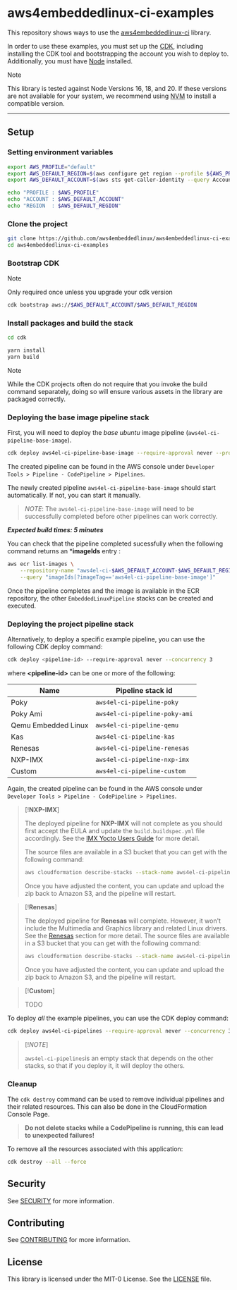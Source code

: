 # aws4embeddedlinux-ci-examples

This repository shows ways to use the [aws4embeddedlinux-ci](https://github.com/aws4embeddedlinux/aws4embeddedlinux-ci.git) library.

In order to use these examples, you must set up the [CDK](https://docs.aws.amazon.com/cdk/v2/guide/getting_started.html), including
installing the CDK tool and bootstrapping the account you wish to deploy to. Additionally, you must have [Node](https://nodejs.org/en/) installed.

> [!NOTE]
> This library is tested against Node Versions 16, 18, and 20. If these versions are not available for your system, we recommend
> using [NVM](https://github.com/nvm-sh/nvm) to install a compatible version.

---

## Setup

### Setting environment variables

```bash
export AWS_PROFILE="default"
export AWS_DEFAULT_REGION=$(aws configure get region --profile ${AWS_PROFILE})
export AWS_DEFAULT_ACCOUNT=$(aws sts get-caller-identity --query Account --output text --profile ${AWS_PROFILE})

echo "PROFILE : $AWS_PROFILE"
echo "ACCOUNT : $AWS_DEFAULT_ACCOUNT"
echo "REGION  : $AWS_DEFAULT_REGION"
```

### Clone the project

```bash
git clone https://github.com/aws4embeddedlinux/aws4embeddedlinux-ci-examples.git
cd aws4embeddedlinux-ci-examples
```

### Bootstrap CDK

> [!NOTE]
> Only required once unless you upgrade your cdk version

```bash
cdk bootstrap aws://$AWS_DEFAULT_ACCOUNT/$AWS_DEFAULT_REGION
```

### Install packages and build the stack

```bash
cd cdk

yarn install
yarn build
```

> [!NOTE]
>
> While the CDK projects often do not require that you invoke the build command separately, doing so will ensure various assets in the library are packaged correctly.

### Deploying the base image pipeline stack

First, you will need to deploy the *base ubuntu* image pipeline (`aws4el-ci-pipeline-base-image`).

```bash
cdk deploy aws4el-ci-pipeline-base-image --require-approval never --progress bar
```

The created pipeline can be found in the AWS console under `Developer Tools > Pipeline - CodePipeline > Pipelines`. 

The newly created pipeline `aws4el-ci-pipeline-base-image` should start automatically. If not, you can start it manually.

> _NOTE_:
> The `aws4el-ci-pipeline-base-image` will need to be successfully completed before other pipelines can work correctly. 

**_Expected build times: 5 minutes_**

You can check that the pipeline completed sucessfully when the following command returns an ***imageIds** entry :

```bash
aws ecr list-images \
    --repository-name "aws4el-ci-$AWS_DEFAULT_ACCOUNT-$AWS_DEFAULT_REGION-repo" \
    --query "imageIds[?imageTag=='aws4el-ci-pipeline-base-image']"
```

Once the pipeline completes and the image is available in the ECR repository, the other `EmbeddedLinuxPipeline` stacks can be created and executed.

### Deploying the project pipeline stack

Alternatively, to deploy a specific example pipeline, you can use the following CDK deploy command:

```bash
cdk deploy <pipeline-id> --require-approval never --concurrency 3
```

where **\<pipeline-id\>** can be one or more of the following: 

| Name                | Pipeline stack id             |
|---------------------|-------------------------------|
| Poky                | `aws4el-ci-pipeline-poky`     |
| Poky Ami            | `aws4el-ci-pipeline-poky-ami` |
| Qemu Embedded Linux | `aws4el-ci-pipeline-qemu`     |
| Kas                 | `aws4el-ci-pipeline-kas`      |
| Renesas             | `aws4el-ci-pipeline-renesas`  |
| NXP-IMX             | `aws4el-ci-pipeline-nxp-imx`  |
| Custom              | `aws4el-ci-pipeline-custom`   |

Again, the created pipeline can be found in the AWS console under `Developer Tools > Pipeline - CodePipeline > Pipelines`. 

> [!**NXP-IMX**] 
> 
> The deployed pipeline for **NXP-IMX** will not complete as you should first accept the EULA and update the `build.buildspec.yml` file accordingly. See the [IMX Yocto Users Guide](https://www.nxp.com/docs/en/user-guide/IMX_YOCTO_PROJECT_USERS_GUIDE.pdf) for more detail.
>
> The source files are available in a S3 bucket that you can get with the following command:
>
> ```sh
> aws cloudformation describe-stacks --stack-name aws4el-ci-pipeline-nxp-imx --output text --query "Stacks[0].Outputs[?OutputKey=='SourceURI'].OutputValue"
> ```
>
> Once you have adjusted the content, you can update and upload the zip back to Amazon S3, and the pipeline will restart.
>

> [!**Renesas**] 
> 
> The deployed pipeline for **Renesas** will complete. However, it won't include the Multimedia and Graphics library and related Linux drivers. See the [Renesas](https://github.com/adadouche/aws4embeddedlinux-ci/blob/dev-adadouche/README.md#renesas) section for more detail.
> The source files are available in a S3 bucket that you can get with the following command:
>
> ```sh
> aws cloudformation describe-stacks --stack-name aws4el-ci-pipeline-renesas --output text --query "Stacks[0].Outputs[?OutputKey=='SourceURI'].OutputValue"
> ```
>
> Once you have adjusted the content, you can update and upload the zip back to Amazon S3, and the pipeline will restart.
>

> [!**Custom**] 
> 
> TODO
>

To deploy _all_ the example pipelines, you can use the CDK deploy command:

```bash
cdk deploy aws4el-ci-pipelines --require-approval never --concurrency 3
```

> [!*NOTE*] 
> 
> `aws4el-ci-pipelines`is an empty stack that depends on the other stacks, so that if you deploy it, it will deploy the others.
>

### Cleanup

The `cdk destroy` command can be used to remove individual pipelines and their related resources. This can also be done in the CloudFormation Console Page.

> **Do not delete stacks while a CodePipeline is running, this can lead to unexpected failures!**

To remove all the resources associated with this application:

```bash
cdk destroy --all --force
```

## Security

See [SECURITY](SECURITY.md) for more information.

## Contributing

See [CONTRIBUTING](CONTRIBUTING.md) for more information.

## License

This library is licensed under the MIT-0 License. See the [LICENSE](LICENSE) file.
